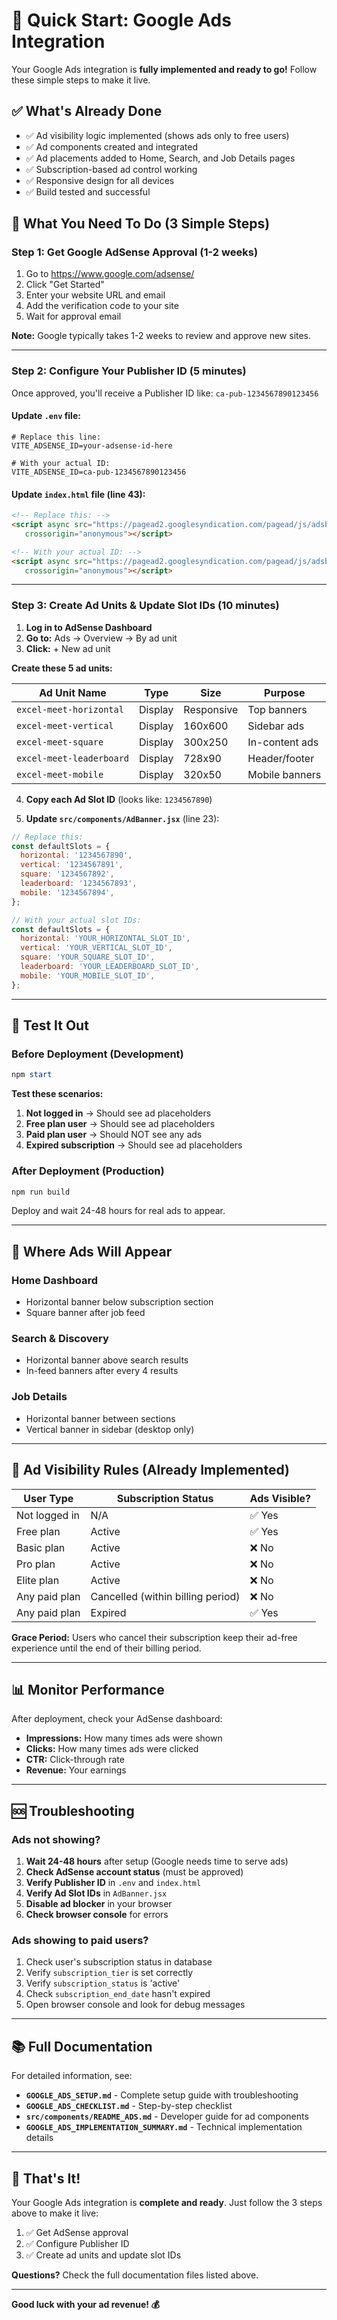 # 🚀 Quick Start: Google Ads Integration

Your Google Ads integration is **fully implemented and ready to go!** Follow these simple steps to make it live.

## ✅ What's Already Done

- ✅ Ad visibility logic implemented (shows ads only to free users)
- ✅ Ad components created and integrated
- ✅ Ad placements added to Home, Search, and Job Details pages
- ✅ Subscription-based ad control working
- ✅ Responsive design for all devices
- ✅ Build tested and successful

## 🎯 What You Need To Do (3 Simple Steps)

### Step 1: Get Google AdSense Approval (1-2 weeks)

1. Go to https://www.google.com/adsense/
2. Click "Get Started"
3. Enter your website URL and email
4. Add the verification code to your site
5. Wait for approval email

**Note:** Google typically takes 1-2 weeks to review and approve new sites.

---

### Step 2: Configure Your Publisher ID (5 minutes)

Once approved, you'll receive a Publisher ID like: `ca-pub-1234567890123456`

#### Update `.env` file:
```env
# Replace this line:
VITE_ADSENSE_ID=your-adsense-id-here

# With your actual ID:
VITE_ADSENSE_ID=ca-pub-1234567890123456
```

#### Update `index.html` file (line 43):
```html
<!-- Replace this: -->
<script async src="https://pagead2.googlesyndication.com/pagead/js/adsbygoogle.js?client=ca-pub-XXXXXXXXXXXXXXXX"
   crossorigin="anonymous"></script>

<!-- With your actual ID: -->
<script async src="https://pagead2.googlesyndication.com/pagead/js/adsbygoogle.js?client=ca-pub-1234567890123456"
   crossorigin="anonymous"></script>
```

---

### Step 3: Create Ad Units & Update Slot IDs (10 minutes)

1. **Log in to AdSense Dashboard**
2. **Go to:** Ads → Overview → By ad unit
3. **Click:** + New ad unit

**Create these 5 ad units:**

| Ad Unit Name | Type | Size | Purpose |
|--------------|------|------|---------|
| `excel-meet-horizontal` | Display | Responsive | Top banners |
| `excel-meet-vertical` | Display | 160x600 | Sidebar ads |
| `excel-meet-square` | Display | 300x250 | In-content ads |
| `excel-meet-leaderboard` | Display | 728x90 | Header/footer |
| `excel-meet-mobile` | Display | 320x50 | Mobile banners |

4. **Copy each Ad Slot ID** (looks like: `1234567890`)

5. **Update `src/components/AdBanner.jsx`** (line 23):

```javascript
// Replace this:
const defaultSlots = {
  horizontal: '1234567890',
  vertical: '1234567891',
  square: '1234567892',
  leaderboard: '1234567893',
  mobile: '1234567894',
};

// With your actual slot IDs:
const defaultSlots = {
  horizontal: 'YOUR_HORIZONTAL_SLOT_ID',
  vertical: 'YOUR_VERTICAL_SLOT_ID',
  square: 'YOUR_SQUARE_SLOT_ID',
  leaderboard: 'YOUR_LEADERBOARD_SLOT_ID',
  mobile: 'YOUR_MOBILE_SLOT_ID',
};
```

---

## 🧪 Test It Out

### Before Deployment (Development)

```powershell
npm start
```

**Test these scenarios:**

1. **Not logged in** → Should see ad placeholders
2. **Free plan user** → Should see ad placeholders
3. **Paid plan user** → Should NOT see any ads
4. **Expired subscription** → Should see ad placeholders

### After Deployment (Production)

```powershell
npm run build
```

Deploy and wait 24-48 hours for real ads to appear.

---

## 📍 Where Ads Will Appear

### Home Dashboard
- Horizontal banner below subscription section
- Square banner after job feed

### Search & Discovery
- Horizontal banner above search results
- In-feed banners after every 4 results

### Job Details
- Horizontal banner between sections
- Vertical banner in sidebar (desktop only)

---

## 🎯 Ad Visibility Rules (Already Implemented)

| User Type | Subscription Status | Ads Visible? |
|-----------|-------------------|--------------|
| Not logged in | N/A | ✅ Yes |
| Free plan | Active | ✅ Yes |
| Basic plan | Active | ❌ No |
| Pro plan | Active | ❌ No |
| Elite plan | Active | ❌ No |
| Any paid plan | Cancelled (within billing period) | ❌ No |
| Any paid plan | Expired | ✅ Yes |

**Grace Period:** Users who cancel their subscription keep their ad-free experience until the end of their billing period.

---

## 📊 Monitor Performance

After deployment, check your AdSense dashboard:

- **Impressions:** How many times ads were shown
- **Clicks:** How many times ads were clicked
- **CTR:** Click-through rate
- **Revenue:** Your earnings

---

## 🆘 Troubleshooting

### Ads not showing?

1. **Wait 24-48 hours** after setup (Google needs time to serve ads)
2. **Check AdSense account status** (must be approved)
3. **Verify Publisher ID** in `.env` and `index.html`
4. **Verify Ad Slot IDs** in `AdBanner.jsx`
5. **Disable ad blocker** in your browser
6. **Check browser console** for errors

### Ads showing to paid users?

1. Check user's subscription status in database
2. Verify `subscription_tier` is set correctly
3. Verify `subscription_status` is 'active'
4. Check `subscription_end_date` hasn't expired
5. Open browser console and look for debug messages

---

## 📚 Full Documentation

For detailed information, see:

- **`GOOGLE_ADS_SETUP.md`** - Complete setup guide with troubleshooting
- **`GOOGLE_ADS_CHECKLIST.md`** - Step-by-step checklist
- **`src/components/README_ADS.md`** - Developer guide for ad components
- **`GOOGLE_ADS_IMPLEMENTATION_SUMMARY.md`** - Technical implementation details

---

## 🎉 That's It!

Your Google Ads integration is **complete and ready**. Just follow the 3 steps above to make it live:

1. ✅ Get AdSense approval
2. ✅ Configure Publisher ID
3. ✅ Create ad units and update slot IDs

**Questions?** Check the full documentation files listed above.

---

**Good luck with your ad revenue! 💰**